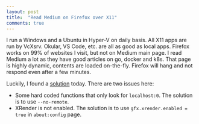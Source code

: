 ```yaml
---
layout: post
title:  "Read Medium on Firefox over X11"
comments: true
---
```


I run a Windows and a Ubuntu in Hyper-V on daily basis. 
All X11 apps are run by VcXsrv. Okular, VS Code, etc. are all as good as local apps.
Firefox works on 99% of websites I visit, but not on Medium main page.
I read Medium a lot as they have good articles on go, docker and k8s.
That page is highly dynamic, contents are loaded on-the-fly. Firefox will hang and
not respond even after a few minutes.

Luckily, I found a [solution](https://unix.stackexchange.com/questions/187415/why-is-firefox-so-slow-over-ssh\#comment1109574_187415) today.
There are two issues here:

* Some hard coded functions that only look for `localhost:0`. The solution is to use `--no-remote`.
* XRender is not enabled. The solution is to use `gfx.xrender.enabled = true` in `about:config` page.

